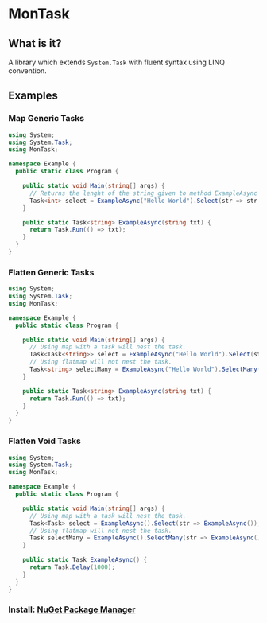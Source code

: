 # MonTask #

## What is it? ##
A library which extends `System.Task` with fluent syntax using LINQ convention.

## Examples ## 
### Map Generic Tasks ###
```csharp
using System;
using System.Task;
using MonTask;

namespace Example {
  public static class Program {

    public static void Main(string[] args) {
      // Returns the lenght of the string given to method ExampleAsync
      Task<int> select = ExampleAsync("Hello World").Select(str => str.Length);
    }

    public static Task<string> ExampleAsync(string txt) {
      return Task.Run(() => txt);
    }
  }
}
```

### Flatten Generic Tasks ###
```csharp
using System;
using System.Task;
using MonTask;

namespace Example {
  public static class Program {

    public static void Main(string[] args) {
      // Using map with a task will nest the task.
      Task<Task<string>> select = ExampleAsync("Hello World").Select(str => ExampleAsync(str));
      // Using flatmap will not nest the task.
      Task<string> selectMany = ExampleAsync("Hello World").SelectMany(str => ExampleAsync(str));
    }

    public static Task<string> ExampleAsync(string txt) {
      return Task.Run(() => txt);
    }
  }
}
```
### Flatten Void Tasks ###
```csharp
using System;
using System.Task;
using MonTask;

namespace Example {
  public static class Program {

    public static void Main(string[] args) {
      // Using map with a task will nest the task.
      Task<Task> select = ExampleAsync().Select(str => ExampleAsync());
      // Using flatmap will not nest the task.
      Task selectMany = ExampleAsync().SelectMany(str => ExampleAsync());
    }

    public static Task ExampleAsync() {
      return Task.Delay(1000);
    }
  }
}
```

### Install: [NuGet Package Manager](https://www.nuget.org/packages/MonTask/) ###

